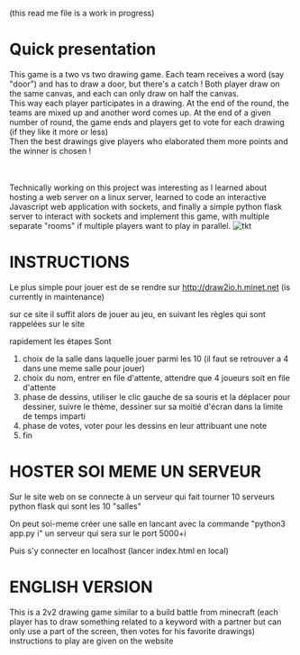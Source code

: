 (this read me file is a work in progress)

# Quick presentation

This game is a two vs two drawing game. Each team receives a word (say "door") and has to draw a door, but there's a catch ! Both player draw on the same canvas, and each can only draw on half the canvas.<br>
This way each player participates in a drawing. At the end of the round, the teams are mixed up and another word comes up. At the end of a given number of round, the game ends and players get to vote for each drawing (if they like it more or less)<br>
Then the best drawings give players who elaborated them more points and the winner is chosen !

<br><br>
Technically working on this project was interesting as I learned about hosting a web server on a linux server, learned to code an interactive Javascript web application with sockets, and finally a simple python flask server to interact with sockets and implement this game, with multiple separate "rooms" if multiple players want to play in parallel.
![tkt](https://user-images.githubusercontent.com/102361078/216851081-d4d83753-2b66-4ecc-a6ba-a0930ecbe00b.png)


# INSTRUCTIONS


Le plus simple pour jouer est de se rendre sur http://draw2io.h.minet.net (is currently in maintenance)



sur ce site il suffit alors de jouer au jeu, en suivant les règles qui sont rappelées sur le site


rapidement les étapes Sont
1. choix de la salle dans laquelle jouer parmi les 10 (il faut se retrouver a 4 dans une meme salle pour jouer)
2. choix du nom, entrer en file d'attente, attendre que 4 joueurs soit en file d'attente
3. phase de dessins, utiliser le clic gauche de sa souris et la déplacer pour dessiner, suivre le thème, dessiner sur sa moitié d'écran dans la limite de temps imparti
4. phase de votes, voter pour les dessins en leur attribuant une note
5. fin


# HOSTER SOI MEME UN SERVEUR

Sur le site web on se connecte à un serveur qui fait tourner 10 serveurs python flask qui sont les 10 "salles"

On peut soi-meme créer une salle en lancant avec la commande "python3 app.py i" un serveur qui sera sur le port 5000+i

Puis s'y connecter en localhost (lancer index.html en local)


<h1> ENGLISH VERSION </h1>

This is a 2v2 drawing game similar to a build battle from minecraft (each player has to draw something related to a keyword with a partner but can only use a part of the screen, then votes for his favorite drawings)
instructions to play are given on the website
